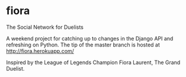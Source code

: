 fiora
=====

The Social Network for Duelists
 
A weekend project for catching up to changes in the Django API and refreshing on Python.
The tip of the master branch is hosted at http://fiora.herokuapp.com/

Inspired by the League of Legends Champion Fiora Laurent, The Grand Duelist.
